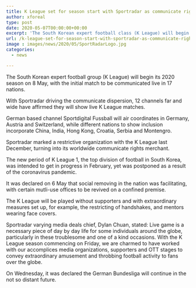 ```yaml
---
title: K League set for season start with Sportradar as communicate rights merchant
author: xforeal 
type: post
date: 2020-05-07T00:00:00+00:00
excerpt: 'The South Korean expert football class (K League) will begin its 2020 season on 8 May, with the initial match to be communicated live in 17 countries '
url: /k-league-set-for-season-start-with-sportradar-as-communicate-rights-merchant/
image : images/news/2020/05/SportRadarLogo.jpg
categories:
  - news

---
```

The South Korean expert football group (K League) will begin its 2020 season on 8 May, with the initial match to be communicated live in 17 nations. 

With Sportradar driving the communicate dispersion, 12 channels far and wide have affirmed they will show live K League matches. 

German based channel Sportdigital Fussball will air coordinates in Germany, Austria and Switzerland, while different nations to show inclusion incorporate China, India, Hong Kong, Croatia, Serbia and Montengro. 

Sportradar marked a restrictive organization with the K League last December, turning into its worldwide communicate rights merchant. 

The new period of K League 1, the top division of football in South Korea, was intended to get in progress in February, yet was postponed as a result of the coronavirus pandemic. 

It was declared on 6 May that social removing in the nation was facilitating, with certain mutli-use offices to be revived on a confined premise. 

The K League will be played without supporters and with extraordinary measures set up, for example, the restricting of handshakes, and mentors wearing face covers. 

Sportradar varying media deals chief, Dylan Chuan, stated: Live game is a necessary piece of day by day life for some individuals around the globe, particularly in these troublesome and one of a kind occasions. With the K League season commencing on Friday, we are charmed to have worked with our accomplices media organizations, supporters and OTT stages to convey extraordinary amusement and throbbing football activity to fans over the globe. 

On Wednesday, it was declared the German Bundesliga will continue in the not so distant future.